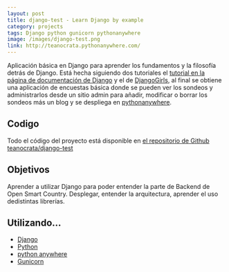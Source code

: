 ```yaml
---
layout: post
title: django-test - Learn Django by example
category: projects
tags: Django python gunicorn pythonanywhere
image: /images/django-test.png
link: http://teanocrata.pythonanywhere.com/
---
```


Aplicación básica en Django para aprender los fundamentos y la filosofía detrás de Django. Está hecha siguiendo dos tutoriales el [tutorial en la página de documentación de Django](https://docs.djangoproject.com/en/1.10/intro/tutorial01/) y el de [DjangoGirls](https://tutorial.djangogirls.org), al final se obtiene una aplicación de encuestas básica donde se pueden ver los sondeos y administrarlos desde un sitio admin para añadir, modificar o borrar los sondeos más un blog y se despliega en [pythonanywhere](https://www.pythonanywhere.com/user/teanocrata/consoles/).

## Codigo

Todo el código del proyecto está disponible en [el repositorio de Github teanocrata/django-test](https://github.com/teanocrata/django-test)

## Objetivos

Aprender a utilizar Django para poder entender la parte de Backend de Open Smart Country. Desplegar, entender la arquitectura, aprender el uso dedistintas librerías.

## Utilizando...

* [Django](https://www.djangoproject.com/)
* [Python](https://www.python.org/)
* [python anywhere](https://www.pythonanywhere.com/user/teanocrata/consoles/)
* [Gunicorn](http://gunicorn.org/)
